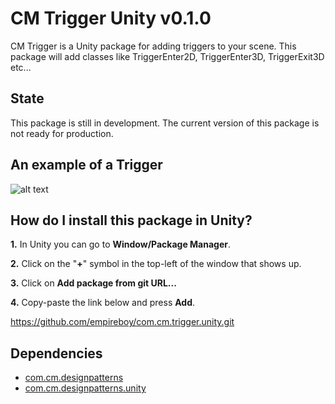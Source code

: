 # CM Trigger Unity v0.1.0

CM Trigger is a Unity package for adding triggers to your scene. This package will add classes like TriggerEnter2D, TriggerEnter3D, TriggerExit3D etc...

## State

This package is still in development. The current version of this package is not ready for production.

## An example of a Trigger

![alt text](https://i.imgur.com/2un3XbJ.png)

## How do I install this package in Unity?

**1.** In Unity you can go to **Window/Package Manager**.

**2.** Click on the "**+**" symbol in the top-left of the window that shows up.

**3.** Click on **Add package from git URL...**

**4.** Copy-paste the link below and press **Add**.

https://github.com/empireboy/com.cm.trigger.unity.git

## Dependencies

* [com.cm.designpatterns](https://github.com/empireboy/com.cm.designpatterns)
* [com.cm.designpatterns.unity](https://github.com/empireboy/com.cm.designpatterns.unity)
